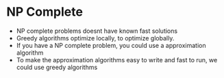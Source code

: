 # NP Complete

- NP complete problems doesnt have known fast solutions
- Greedy algorithms optimize locally, to optimize globally.
- If you have a NP complete problem, you could use a approximation algorithm
- To make the approximation algorithms easy to write and fast to run, we could use greedy algorithms
